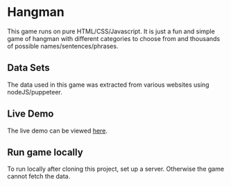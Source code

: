 # Hangman
This game runs on pure HTML/CSS/Javascript. It is just a fun and simple game of hangman with different categories to choose from and thousands of possible names/sentences/phrases.

## Data Sets
The data used in this game was extracted from various websites using nodeJS/puppeteer. 

## Live Demo
The live demo can be viewed [here](https://jaredmt.github.io/Hangman/).

## Run game locally
To run locally after cloning this project, set up a server. Otherwise the game cannot fetch the data.